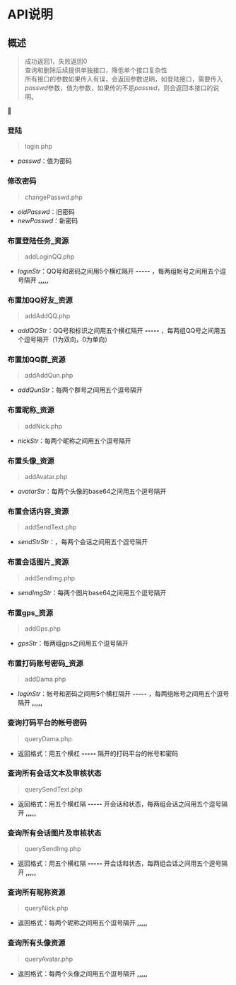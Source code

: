# API说明
## 概述
> 成功返回1，失败返回0  
> 查询和删除后续提供单独接口，降低单个接口复杂性  
所有接口的参数如果传入有误，会返回参数说明，如登陆接口，需要传入*passwd*参数，值为参数，如果传的不是*passwd*，则会返回本接口的说明。



:book:
### 登陆
> login.php
* *passwd*：值为密码

### 修改密码
> changePasswd.php
* *oldPasswd*：旧密码
* *newPasswd*：新密码

### 布置登陆任务_资源 
> addLoginQQ.php
* *loginStr*：QQ号和密码之间用5个横杠隔开 **-----** ，每两组帐号之间用五个逗号隔开 **,,,,,** 

### 布置加QQ好友_资源 
> addAddQQ.php
* *addQQStr*：QQ号和标识之间用五个横杠隔开 **-----** ，每两组QQ号之间用五个逗号隔开（1为双向，0为单向）

### 布置加QQ群_资源
> addAddQun.php
* *addQunStr*：每两个群号之间用五个逗号隔开

### 布置昵称_资源
> addNick.php
* *nickStr*：每两个昵称之间用五个逗号隔开

### 布置头像_资源
> addAvatar.php
* *avatarStr*：每两个头像的base64之间用五个逗号隔开

### 布置会话内容_资源
> addSendText.php
* *sendStrStr*：，每两个会话之间用五个逗号隔开

### 布置会话图片_资源
> addSendImg.php
* *sendImgStr*：每两个图片base64之间用五个逗号隔开

### 布置gps_资源
> addGps.php
* *gpsStr*：每两组gps之间用五个逗号隔开

### 布置打码账号密码_资源
> addDama.php
* *loginStr*：帐号和密码之间用5个横杠隔开 **-----** ，每两组帐号之间用五个逗号隔开 **,,,,,** 

### 查询打码平台的帐号密码
> queryDama.php  
* 返回格式：用五个横杠 **-----** 隔开的打码平台的帐号和密码  

### 查询所有会话文本及审核状态  
> querySendText.php  
* 返回格式：用五个横杠隔 **-----** 开会话和状态，每两组会话之间用五个逗号隔开 **,,,,,**  

### 查询所有会话图片及审核状态  
> querySendImg.php  
* 返回格式：用五个横杠隔 **-----** 开会话和状态，每两组会话之间用五个逗号隔开 **,,,,,**  

### 查询所有昵称资源  
> queryNick.php  
* 返回格式：每两个昵称之间用五个逗号隔开 **,,,,,**  

### 查询所有头像资源  
> queryAvatar.php  
* 返回格式：每两个头像之间用五个逗号隔开 **,,,,,**  
